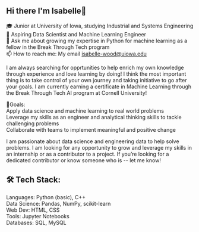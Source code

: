 ## Hi there I'm Isabelle👋

🎓 Junior at University of Iowa, studying Industrial and Systems Engineering<br/>
🔭 Aspiring Data Scientist and Machine Learning Engineer<br/>
🌱 Ask me about growing my expertise in Python for machine learning as a fellow in the Break Through Tech program<br/>
📫 How to reach me: My email isabelle-wood@uiowa.edu<br/>

I am always searching for opprtunities to help enrich my own knowledge through experience and love learning by doing! I think the most important thing is to take control of your own journey and taking initiative to go after your goals. I am currently earning a certificate in Machine Learning through the Break Through Tech AI program at Cornell University!<br/>

   🎯Goals: <br/>
     Apply data science and machine learning to real world problems<br/>
     Leverage my skills as an engineer and analytical thinking skills to tackle challenging problems<br/>
     Collaborate with teams to implement meaningful and positive change<br/>
     
I am passionate about data science and engineering data to help solve problems. I am looking for any opportunity to grow and leverage my skills in an internship or as a contributor to a project. If you’re looking for a dedicated contributor or know someone who is -- let me know!<br/>

## 🛠 Tech Stack:
Languages: Python (basic), C++<br/>
Data Science: Pandas, NumPy, scikit-learn<br/>
Web Dev: HTML, CSS<br/>
Tools: Jupyter Notebooks<br/>
Databases: SQL, MySQL<br/>

<!--
**isabelle-wood/isabelle-wood** is a ✨ _special_ ✨ repository because its `README.md` (this file) appears on your GitHub profile.

Here are some ideas to get you started:

- 🔭 I’m currently working on ...
- 👯 I’m looking to collaborate on ...
- 🤔 I’m looking for help with ...
- 💬 Ask me about ...

-->
